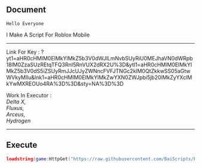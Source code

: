 ## Document
```Hello Everyone```

I Make A Script For Roblox Mobile

------------------------------------

Link For Key :
?yt1=aHR0cHMlM0ElMkYlMkZ5b3V0dWJlLmNvbSUyRiU0MEJhaVN0dWRpb18lM0ZzaSUzREtqTFQ3RnI5RnVUX2dRX2U%3D&ytl1=aHR0cHMlM0ElMkYlMkZ5b3V0dS5iZSUyRmJJcUJyZWNncFVFJTNGc2klM0QtZkkwSS05aGtwWVkyMllu&lnk1=aHR0cHMlM0ElMkYlMkZwYXN0ZWJpbi5jb20lMkZyYXclMkYwMXREOUo4RA%3D%3D&sty=NA%3D%3D

Work In Executor :                  
*Delta X,*                          
*Fluxus,*                           
*Arceus,*                           
*Hydrogen*                          

------------------------------------
## Execute
```lua
loadstring(game:HttpGet("https://raw.githubusercontent.com/BaiScripts/Bai-Hub/main/Bai-Hub"))()
```
